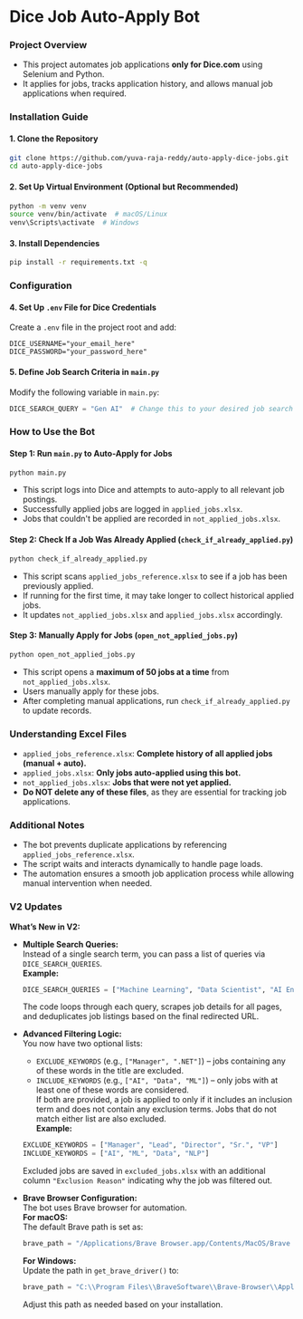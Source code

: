 # Dice Job Auto-Apply Bot

### **Project Overview**
- This project automates job applications **only for Dice.com** using Selenium and Python.
- It applies for jobs, tracks application history, and allows manual job applications when required.

### **Installation Guide**
#### 1. **Clone the Repository**
```bash
git clone https://github.com/yuva-raja-reddy/auto-apply-dice-jobs.git
cd auto-apply-dice-jobs
```

#### 2. **Set Up Virtual Environment (Optional but Recommended)**
```bash
python -m venv venv
source venv/bin/activate  # macOS/Linux
venv\Scripts\activate  # Windows
```

#### 3. **Install Dependencies**
```bash
pip install -r requirements.txt -q
```

### **Configuration**
#### 4. **Set Up `.env` File for Dice Credentials**
Create a `.env` file in the project root and add:
```plaintext
DICE_USERNAME="your_email_here"
DICE_PASSWORD="your_password_here"
```

#### 5. **Define Job Search Criteria in `main.py`**
Modify the following variable in `main.py`:
```python
DICE_SEARCH_QUERY = "Gen AI"  # Change this to your desired job search
```

### **How to Use the Bot**
#### **Step 1: Run `main.py` to Auto-Apply for Jobs**
```bash
python main.py
```
- This script logs into Dice and attempts to auto-apply to all relevant job postings.
- Successfully applied jobs are logged in `applied_jobs.xlsx`.
- Jobs that couldn't be applied are recorded in `not_applied_jobs.xlsx`.

#### **Step 2: Check If a Job Was Already Applied (`check_if_already_applied.py`)**
```bash
python check_if_already_applied.py
```
- This script scans `applied_jobs_reference.xlsx` to see if a job has been previously applied.
- If running for the first time, it may take longer to collect historical applied jobs.
- It updates `not_applied_jobs.xlsx` and `applied_jobs.xlsx` accordingly.

#### **Step 3: Manually Apply for Jobs (`open_not_applied_jobs.py`)**
```bash
python open_not_applied_jobs.py
```
- This script opens a **maximum of 50 jobs at a time** from `not_applied_jobs.xlsx`.
- Users manually apply for these jobs.
- After completing manual applications, run `check_if_already_applied.py` to update records.

### **Understanding Excel Files**
- `applied_jobs_reference.xlsx`: **Complete history of all applied jobs (manual + auto).**
- `applied_jobs.xlsx`: **Only jobs auto-applied using this bot.**
- `not_applied_jobs.xlsx`: **Jobs that were not yet applied.**
- **Do NOT delete any of these files**, as they are essential for tracking job applications.

### **Additional Notes**
- The bot prevents duplicate applications by referencing `applied_jobs_reference.xlsx`.
- The script waits and interacts dynamically to handle page loads.
- The automation ensures a smooth job application process while allowing manual intervention when needed.

### V2 Updates

**What’s New in V2:**

- **Multiple Search Queries:**  
  Instead of a single search term, you can pass a list of queries via `DICE_SEARCH_QUERIES`.  
  **Example:**
  ```python
  DICE_SEARCH_QUERIES = ["Machine Learning", "Data Scientist", "AI Engineer"]
  ```
  The code loops through each query, scrapes job details for all pages, and deduplicates job listings based on the final redirected URL.

- **Advanced Filtering Logic:**  
  You now have two optional lists:  
  - `EXCLUDE_KEYWORDS` (e.g., `["Manager", ".NET"]`) – jobs containing any of these words in the title are excluded.  
  - `INCLUDE_KEYWORDS` (e.g., `["AI", "Data", "ML"]`) – only jobs with at least one of these words are considered.  
  If both are provided, a job is applied to only if it includes an inclusion term and does not contain any exclusion terms. Jobs that do not match either list are also excluded.  
  **Example:**
  ```python
  EXCLUDE_KEYWORDS = ["Manager", "Lead", "Director", "Sr.", "VP"]
  INCLUDE_KEYWORDS = ["AI", "ML", "Data", "NLP"]
  ```
  Excluded jobs are saved in `excluded_jobs.xlsx` with an additional column `"Exclusion Reason"` indicating why the job was filtered out.


- **Brave Browser Configuration:**  
  The bot uses Brave browser for automation.  
  **For macOS:**  
  The default Brave path is set as:
  ```python
  brave_path = "/Applications/Brave Browser.app/Contents/MacOS/Brave Browser"
  ```
  **For Windows:**  
  Update the path in `get_brave_driver()` to:
  ```python
  brave_path = "C:\\Program Files\\BraveSoftware\\Brave-Browser\\Application\\brave.exe"
  ```
  Adjust this path as needed based on your installation.